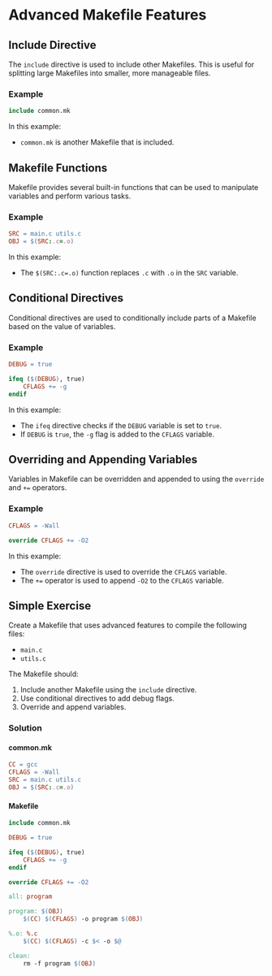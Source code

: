 # Advanced Makefile Features

## Include Directive
The `include` directive is used to include other Makefiles. This is useful for splitting large Makefiles into smaller, more manageable files.

### Example
```makefile
include common.mk
```

In this example:
- `common.mk` is another Makefile that is included.

## Makefile Functions
Makefile provides several built-in functions that can be used to manipulate variables and perform various tasks.

### Example
```makefile
SRC = main.c utils.c
OBJ = $(SRC:.c=.o)
```

In this example:
- The `$(SRC:.c=.o)` function replaces `.c` with `.o` in the `SRC` variable.

## Conditional Directives
Conditional directives are used to conditionally include parts of a Makefile based on the value of variables.

### Example
```makefile
DEBUG = true

ifeq ($(DEBUG), true)
    CFLAGS += -g
endif
```

In this example:
- The `ifeq` directive checks if the `DEBUG` variable is set to `true`.
- If `DEBUG` is `true`, the `-g` flag is added to the `CFLAGS` variable.

## Overriding and Appending Variables
Variables in Makefile can be overridden and appended to using the `override` and `+=` operators.

### Example
```makefile
CFLAGS = -Wall

override CFLAGS += -O2
```

In this example:
- The `override` directive is used to override the `CFLAGS` variable.
- The `+=` operator is used to append `-O2` to the `CFLAGS` variable.

## Simple Exercise
Create a Makefile that uses advanced features to compile the following files:
- `main.c`
- `utils.c`

The Makefile should:
1. Include another Makefile using the `include` directive.
2. Use conditional directives to add debug flags.
3. Override and append variables.

### Solution
#### common.mk
```makefile
CC = gcc
CFLAGS = -Wall
SRC = main.c utils.c
OBJ = $(SRC:.c=.o)
```

#### Makefile
```makefile
include common.mk

DEBUG = true

ifeq ($(DEBUG), true)
    CFLAGS += -g
endif

override CFLAGS += -O2

all: program

program: $(OBJ)
    $(CC) $(CFLAGS) -o program $(OBJ)

%.o: %.c
    $(CC) $(CFLAGS) -c $< -o $@

clean:
    rm -f program $(OBJ)
```

